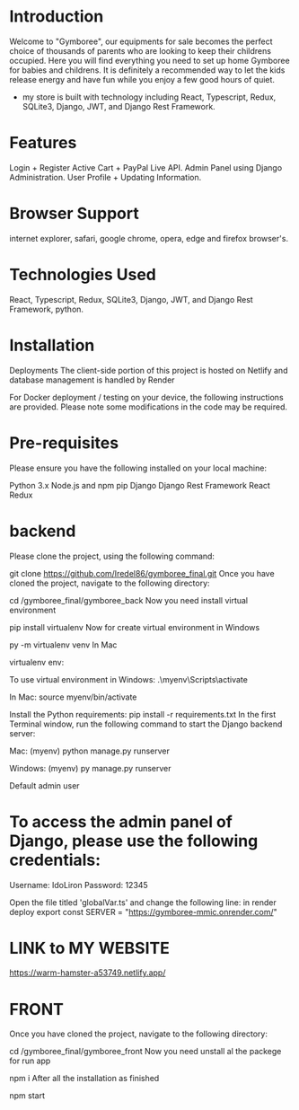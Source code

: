 # Introduction

Welcome to "Gymboree", our equipments for sale becomes the perfect choice of thousands of parents who are looking to keep their childrens occupied. Here you will find everything you need to set up home Gymboree for babies and childrens.
It is definitely a recommended way to let the kids release energy and have fun while you enjoy a few good hours of quiet.

- my store is built with technology  including React, Typescript, Redux, SQLite3, Django, JWT, and Django Rest Framework.

# Features

Login + Register 
Active Cart + PayPal Live API.
Admin Panel using Django Administration.
User Profile + Updating Information.

# Browser Support
internet explorer, safari, google chrome, opera, edge and firefox browser's.

# Technologies Used
React, Typescript, Redux, SQLite3, Django, JWT, and Django Rest Framework, python.

# Installation
Deployments
The client-side portion of this project is hosted on Netlify and database management is handled by Render

For Docker deployment / testing on your device, the following instructions are provided. Please note some modifications in the code may be required.

# Pre-requisites
Please ensure you have the following installed on your local machine:

Python 3.x
Node.js and npm
pip
Django
Django Rest Framework
React
Redux

# backend
Please clone the project, using the following command:

git clone https://github.com/Iredel86/gymboree_final.git
Once you have cloned the project, navigate to the following directory:

cd /gymboree_final/gymboree_back
Now you need install virtual environment

pip install virtualenv
Now for create virtual environment in Windows

py -m virtualenv venv
In Mac

virtualenv env:

To use virtual environment in Windows:
.\myenv\Scripts\activate

In Mac:
source myenv/bin/activate

Install the Python requirements:
pip install -r requirements.txt
In the first Terminal window, run the following command to start the Django backend server:

Mac:
(myenv) python manage.py runserver

Windows:
(myenv) py manage.py runserver

Default admin user
# To access the admin panel of Django, please use the following credentials:
Username: IdoLiron
Password: 12345

Open the file titled 'globalVar.ts' and change the following line:
in render deploy
export const SERVER = "https://gymboree-mmic.onrender.com/"

# LINK to MY WEBSITE
https://warm-hamster-a53749.netlify.app/

# FRONT
Once you have cloned the project, navigate to the following directory:

cd /gymboree_final/gymboree_front
Now you need unstall al the packege for run app

npm i
After all the installation as finished

npm start



